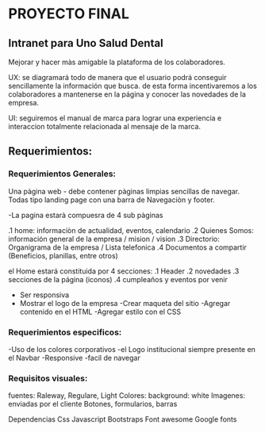 # PROYECTO FINAL #

## Intranet para Uno Salud Dental ##

Mejorar y hacer màs amigable la plataforma de los colaboradores.

UX: se diagramará todo de manera que el usuario podrá conseguir sencillamente la información que busca. 
	de esta forma incentivaremos a los colaboradores a mantenerse en la página y conocer las novedades de la empresa.

UI: seguiremos el manual de marca para lograr una experiencia e interaccion totalmente relacionada al mensaje de la marca.


## Requerimientos: ##

### Requerimientos Generales: ###
Una pàgina web - debe contener pàginas limpias sencillas de navegar.
Todas tipo landing page con una barra de Navegaciòn y footer.

-La pagina estarà compuesra de 4 sub pàginas

.1 home: informaciòn de actualidad, eventos, calendario
.2 Quienes Somos: información general de la empresa / mision / vision
.3 Directorio: Organigrama de la empresa / Lista telefonica
.4 Documentos a compartir (Beneficios, planillas, entre otros)

el Home estará constituida por 4 secciones:
.1 Header
.2 novedades
.3 secciones de la página (iconos)
.4 cumpleaños y eventos por venir

- Ser responsiva
- Mostrar el logo de la empresa
-Crear maqueta del sitio
-Agregar contenido en el HTML
-Agregar estilo con el CSS


### Requerimientos especificos: ###
-Uso de los colores corporativos
-el Logo institucional siempre presente en el Navbar
-Responsive
-facil de navegar


### Requisitos visuales: ###
fuentes: Raleway, Regulare, Light
Colores: 
background: white
Imagenes: enviadas por el cliente
Botones, formularios, barras


 Dependencias
Css
Javascript
Bootstraps
Font awesome
Google fonts
